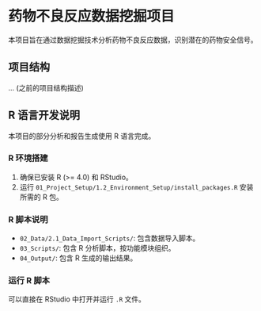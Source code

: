 # 药物不良反应数据挖掘项目

本项目旨在通过数据挖掘技术分析药物不良反应数据，识别潜在的药物安全信号。

## 项目结构

... (之前的项目结构描述)

## R 语言开发说明

本项目的部分分析和报告生成使用 R 语言完成。

### R 环境搭建

1. 确保已安装 R (>= 4.0) 和 RStudio。
2. 运行 `01_Project_Setup/1.2_Environment_Setup/install_packages.R` 安装所需的 R 包。

### R 脚本说明

* `02_Data/2.1_Data_Import_Scripts/`: 包含数据导入脚本。
* `03_Scripts/`: 包含 R 分析脚本，按功能模块组织。
* `04_Output/`: 包含 R 生成的输出结果。

### 运行 R 脚本

可以直接在 RStudio 中打开并运行 `.R` 文件。

